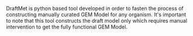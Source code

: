 DraftMet is python based tool developed in order to fasten the process of constructing manually curated GEM Model for any organism. It's important to note that this tool constructs the draft model only which requires manual intervention to get the fully functional GEM Model.
